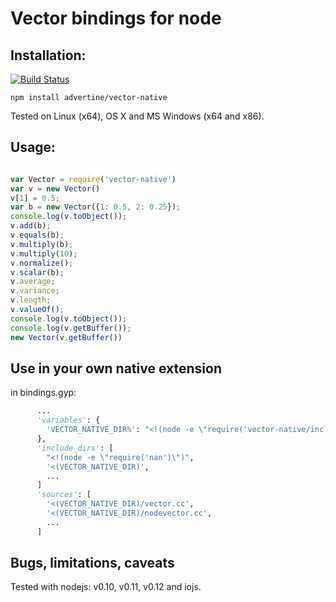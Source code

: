 Vector bindings for node
========================


Installation:
-------------

[![Build Status][BS img]][Build Status]

```
npm install advertine/vector-native
```

Tested on Linux (x64), OS X and MS Windows (x64 and x86).

Usage:
------

```js

var Vector = require('vector-native')
var v = new Vector()
v[1] = 0.5;
var b = new Vector({1: 0.5, 2: 0.25});
console.log(v.toObject());
v.add(b);
v.equals(b);
v.multiply(b);
v.multiply(10);
v.normalize();
v.scalar(b);
v.average;
v.variance;
v.length;
v.valueOf();
console.log(v.toObject());
console.log(v.getBuffer());
new Vector(v.getBuffer())

```

Use in your own native extension
--------------------------------

in bindings.gyp:

```python
      ...
      'variables': {
        'VECTOR_NATIVE_DIR%': "<!(node -e \"require('vector-native/include_dirs')\")"
      },
      'include_dirs': [
        "<!(node -e \"require('nan')\")",
        '<(VECTOR_NATIVE_DIR)',
        ...
      ]
      'sources': [
        '<(VECTOR_NATIVE_DIR)/vector.cc',
        '<(VECTOR_NATIVE_DIR)/nodevector.cc',
        ...
      ]
```

Bugs, limitations, caveats
--------------------------

Tested with nodejs: v0.10, v0.11, v0.12 and iojs.

[Build Status]: https://travis-ci.org/advertine/node-vector-native
[BS img]: https://travis-ci.org/advertine/node-vector-native.svg
